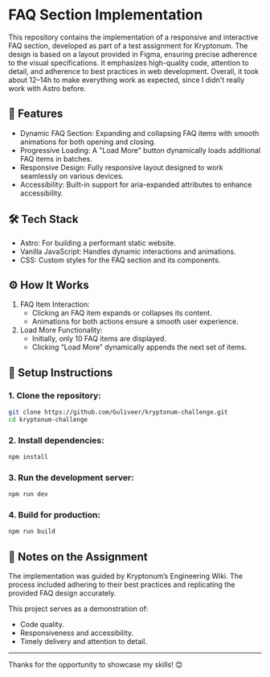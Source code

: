 # FAQ Section Implementation

This repository contains the implementation of a responsive and interactive FAQ section,
developed as part of a test assignment for Kryptonum.
The design is based on a layout provided in Figma, ensuring precise adherence to the visual specifications.
It emphasizes high-quality code, attention to detail, and adherence to best practices in web development.
Overall, it took about 12–14h to make everything work as expected, since I didn't really work with Astro before.

## 🚀 Features
- Dynamic FAQ Section: Expanding and collapsing FAQ items with smooth animations for both opening and closing.
- Progressive Loading: A "Load More" button dynamically loads additional FAQ items in batches.
- Responsive Design: Fully responsive layout designed to work seamlessly on various devices.
- Accessibility: Built-in support for aria-expanded attributes to enhance accessibility.

## 🛠️ Tech Stack
- Astro: For building a performant static website.
- Vanilla JavaScript: Handles dynamic interactions and animations.
- CSS: Custom styles for the FAQ section and its components.

## ⚙️ How It Works
1. FAQ Item Interaction:
   - Clicking an FAQ item expands or collapses its content.
   - Animations for both actions ensure a smooth user experience.
2. Load More Functionality:
   - Initially, only 10 FAQ items are displayed.
   - Clicking “Load More” dynamically appends the next set of items.

## 🔧 Setup Instructions
### 1. Clone the repository:

```bash
git clone https://github.com/Guliveer/kryptonum-challenge.git
cd kryptonum-challenge
```

### 2. Install dependencies:

```bash
npm install
```

### 3. Run the development server:

```bash
npm run dev
```

### 4. Build for production:

```bash
npm run build
```

## 📝 Notes on the Assignment

The implementation was guided by Kryptonum’s Engineering Wiki. The process included adhering to their best practices and replicating the provided FAQ design accurately.

This project serves as a demonstration of:
- Code quality.
- Responsiveness and accessibility.
- Timely delivery and attention to detail.

---

Thanks for the opportunity to showcase my skills! 😊